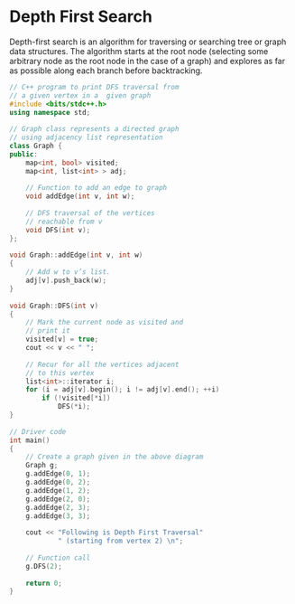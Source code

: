 # Depth First Search

Depth-first search is an algorithm for traversing or searching tree or graph data structures. The algorithm starts at the root node (selecting some arbitrary node as the root node in the case of a graph) and explores as far as possible along each branch before backtracking.

```cpp
// C++ program to print DFS traversal from
// a given vertex in a  given graph
#include <bits/stdc++.h>
using namespace std;
 
// Graph class represents a directed graph
// using adjacency list representation
class Graph {
public:
    map<int, bool> visited;
    map<int, list<int> > adj;
 
    // Function to add an edge to graph
    void addEdge(int v, int w);
 
    // DFS traversal of the vertices
    // reachable from v
    void DFS(int v);
};
 
void Graph::addEdge(int v, int w)
{
    // Add w to v’s list.
    adj[v].push_back(w);
}
 
void Graph::DFS(int v)
{
    // Mark the current node as visited and
    // print it
    visited[v] = true;
    cout << v << " ";
 
    // Recur for all the vertices adjacent
    // to this vertex
    list<int>::iterator i;
    for (i = adj[v].begin(); i != adj[v].end(); ++i)
        if (!visited[*i])
            DFS(*i);
}
 
// Driver code
int main()
{
    // Create a graph given in the above diagram
    Graph g;
    g.addEdge(0, 1);
    g.addEdge(0, 2);
    g.addEdge(1, 2);
    g.addEdge(2, 0);
    g.addEdge(2, 3);
    g.addEdge(3, 3);
 
    cout << "Following is Depth First Traversal"
            " (starting from vertex 2) \n";
 
    // Function call
    g.DFS(2);
 
    return 0;
}
```